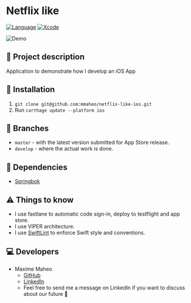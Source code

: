 # Netflix like

[![Language](https://img.shields.io/badge/Swift-4.2-brightgreen.svg)](http://swift.org)
[![Xcode](https://img.shields.io/badge/Xcode-10.0-brightgreen.svg)](https://developer.apple.com/download/more/)

![Demo](Demo.gif)

## 📖 Project description
Application to demonstrate how I develop an iOS App

## 🔧 Installation
1. `git clone git@github.com:mmaheo/netflix-like-ios.git`
2. Run `carthage update --platform ios`

## 🌲 Branches
* `master` - with the latest version submitted for App Store release.
* `develop` - where the actual work is done.

## 🛒 Dependencies

- [Springbok](https://github.com/nodes-ios/Springbok)

## ⚠️ Things to know
* I use fastlane to automatic code sign-in, deploy to testflight and app store.
* I use VIPER architecture.
* I use [SwiftLint](https://github.com/realm/SwiftLint) to enforce Swift style and conventions.

## 💻 Developers
* Maxime Maheo
    * [GitHub](https://github.com/mmaheo)
    * [LinkedIn](https://www.linkedin.com/in/maxime-maheo-120907a8/)
    * Feel free to send me a message on LinkedIn if you want to discuss about our future 🤝
